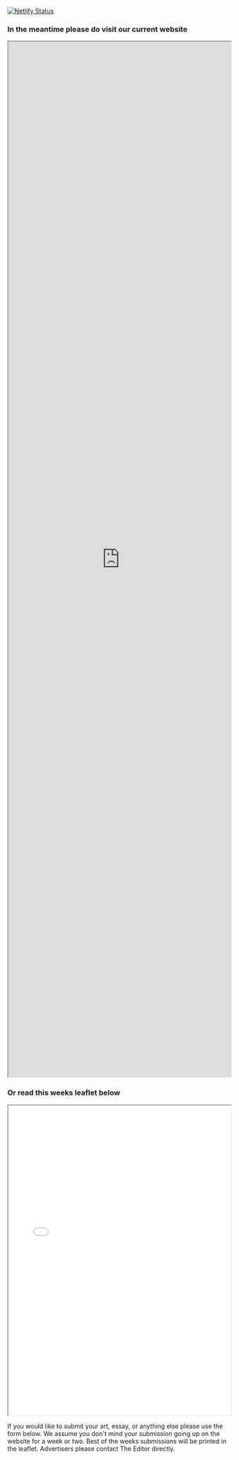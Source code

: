 [![Netlify Status](https://api.netlify.com/api/v1/badges/7902800a-7350-4f3b-8611-906b0846438f/deploy-status)](https://app.netlify.com/sites/content-audit/deploys)


### In the meantime please do visit our current website

<div class='container'>
	<iframe src="https://www.michaeloak.org.za" width="100%" height="60%"></iframe>
</div>

### Or read this weeks leaflet below

<iframe src="leaflet/leaflet-06-2020-email.pdf" width="100%" height="700px"></iframe>
       

If you would like to submit your art, essay, or anything else please use the form below. We assume you don't mind your submission going up on the website for a week or two. Best of the weeks submissions will be printed in the leaflet. Advertisers please contact The Editor directly. 
